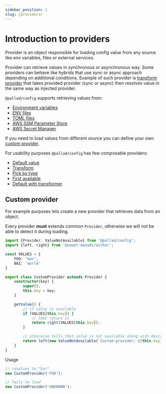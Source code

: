 ```yaml
---
sidebar_position: 1 
slug: /providers/
---
```


# Introduction to providers

Provider is an object responsible for loading config value from any source like env variables, files or external
services.

Provider can retrieve values in synchronous or asynchronous way. 
Some providers can behave like hybrids that use sync or async approach depending on additional conditions. 
Example of such provider is [transform provider](../transforming-values) that takes provided provider (sync or async)
 then resolves value in the same way as injected provider.

`@pallad/config` supports retrieving values from:

- [Environment variables](./environment-variables)
- [ENV files](./envfile)
- [TOML files](./toml)
- [AWS SSM Parameter Store](./aws-ssm)
- [AWS Secret Manager](./aws-secret-manager)

If you need to load values from different source you can define your own [custom provider](#custom-provider).

For usability purposes `@pallad/config` has few composable providers:

* [Default value](./composition#default)
* [Transform](./composition#transform)
* [Pick by type](./pick-by-type)
* [First available](./composition#first-available)
* [Default with transformer](./composition#default-with-transformer)

## Custom provider

For example purposes lets create a new provider that retrieves data from an object.

Every provider **must** extends common `Provider`, otherwise we will not be able to detect it during loading.

```ts
import {Provider, ValueNotAvailable} from '@pallad/config';
import {left, right} from '@sweet-monads/either';

const VALUES = {
    FOO: 'bar',
    BAZ: 'world'
}

export class CustomProvider extends Provider {
    constructor(key) {
        super();
        this.key = key;
    }

    getValue() {
        // if value is available
        if (VALUES[this.key]) {
            // then return it
            return right(VALUES[this.key]);
        }

        // otherwise tells that value is not available along with description
        return left(new ValueNotAvailable(`Custom provider: ${this.key}`));
    }
}
```

Usage
```ts
// resolves to "bar"
new CustomProvider('FOO');

// fails to load
new CustomProvider('UNKNOWN');
```
